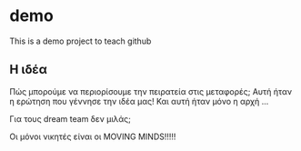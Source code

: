 # demo

This is a demo project to teach github

## Η ιδέα
Πώς μπορούμε να περιορίσουμε την πειρατεία στις μεταφορές; Αυτή ήταν η ερώτηση που γέννησε την ιδέα μας! Και αυτή ήταν μόνο η αρχή ...

Για τους dream team δεν μιλάς;

Οι μόνοι νικητές είναι οι MOVING MINDS!!!!!
